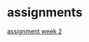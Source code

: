 # assignments
[assignment week 2](https://github.com/superdunfinesse/assignments/blob/master/Assignment_week_2%20(2).ipynb)
